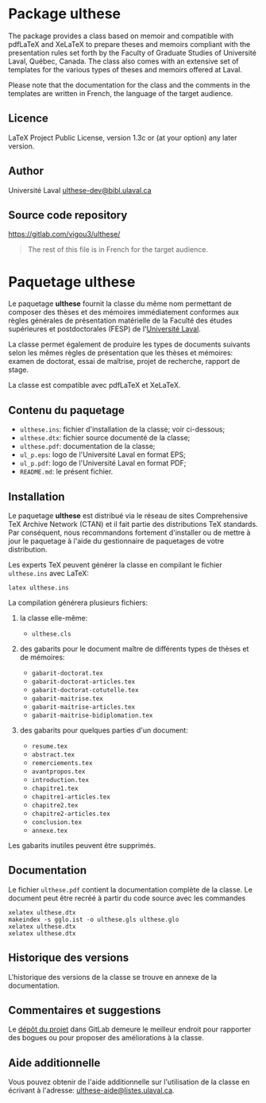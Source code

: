 # Package ulthese

The package provides a class based on memoir and compatible with
pdfLaTeX and XeLaTeX to prepare theses and memoirs compliant with the
presentation rules set forth by the Faculty of Graduate Studies of
Université Laval, Québec, Canada. The class also comes with an
extensive set of templates for the various types of theses and memoirs
offered at Laval.

Please note that the documentation for the class and the comments in
the templates are written in French, the language of the target
audience.

## Licence

LaTeX Project Public License, version 1.3c or (at your option) any
later version.

## Author

Université Laval <ulthese-dev@bibl.ulaval.ca>

## Source code repository

https://gitlab.com/vigou3/ulthese/

> The rest of this file is in French for the target audience.

# Paquetage ulthese

Le paquetage **ulthese** fournit la classe du même nom permettant de
composer des thèses et des mémoires immédiatement conformes aux règles
générales de présentation matérielle de la Faculté des études
supérieures et postdoctorales (FESP) de l'[Université
Laval](https://www.ulaval.ca). 

La classe permet également de produire les types de documents suivants
selon les mêmes règles de présentation que les thèses et mémoires:
examen de doctorat, essai de maîtrise, projet de recherche, rapport de
stage.

La classe est compatible avec pdfLaTeX et XeLaTeX.

## Contenu du paquetage

- `ulthese.ins`: fichier d'installation de la classe; voir ci-dessous;
- `ulthese.dtx`: fichier source documenté de la classe;
- `ulthese.pdf`: documentation de la classe;
- `ul_p.eps`:    logo de l'Université Laval en format EPS;
- `ul_p.pdf`:    logo de l'Université Laval en format PDF;
- `README.md`:   le présent fichier.

## Installation

Le paquetage **ulthese** est distribué via le réseau de sites
Comprehensive TeX Archive Network (CTAN) et il fait partie des
distributions TeX standards. Par conséquent, nous recommandons
fortement d'installer ou de mettre à jour le paquetage à l'aide du
gestionnaire de paquetages de votre distribution.

Les experts TeX peuvent générer la classe en compilant le fichier
`ulthese.ins` avec LaTeX:

    latex ulthese.ins

La compilation générera plusieurs fichiers:

1. la classe elle-même:
   - `ulthese.cls`

2. des gabarits pour le document maître de différents types de
   thèses et de mémoires:
   - `gabarit-doctorat.tex`
   - `gabarit-doctorat-articles.tex`
   - `gabarit-doctorat-cotutelle.tex`
   - `gabarit-maitrise.tex`
   - `gabarit-maitrise-articles.tex`
   - `gabarit-maitrise-bidiplomation.tex`

3. des gabarits pour quelques parties d'un document:
   - `resume.tex`
   - `abstract.tex`
   - `remerciements.tex`
   - `avantpropos.tex`
   - `introduction.tex`
   - `chapitre1.tex`
   - `chapitre1-articles.tex`
   - `chapitre2.tex`
   - `chapitre2-articles.tex`
   - `conclusion.tex`
   - `annexe.tex`

Les gabarits inutiles peuvent être supprimés.

## Documentation

Le fichier `ulthese.pdf` contient la documentation complète de la
classe. Le document peut être recréé à partir du code source avec les
commandes

    xelatex ulthese.dtx
    makeindex -s gglo.ist -o ulthese.gls ulthese.glo
    xelatex ulthese.dtx
    xelatex ulthese.dtx

## Historique des versions

L'historique des versions de la classe se trouve en annexe de la
documentation.

## Commentaires et suggestions

Le [dépôt du projet](https://gitlab.com/vigou3/ulthese/) dans GitLab
demeure le meilleur endroit pour rapporter des bogues ou pour proposer
des améliorations à la classe.

## Aide additionnelle

Vous pouvez obtenir de l'aide additionnelle sur l'utilisation de la
classe en écrivant à l'adresse: ulthese-aide@listes.ulaval.ca.
